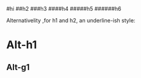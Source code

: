 #hi
##h2
###h3
####h4
#####h5
######h6

Alternativelity ,for h1 and h2, an underline-ish style:

Alt-h1
=======

Alt-g1
-------
